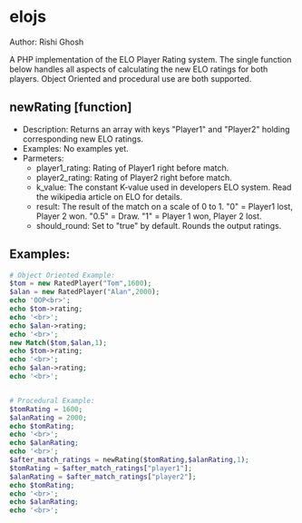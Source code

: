 elojs
======
Author: Rishi Ghosh 

A PHP implementation of the ELO Player Rating system. The single function below handles all aspects of calculating the new ELO ratings for both players. Object Oriented and procedural use are both supported.


newRating [function]
-------------
+   Description: Returns an array with keys "Player1" and "Player2" holding corresponding new ELO ratings.
+   Examples: No examples yet.
+   Parmeters: 
    +   player1_rating: Rating of Player1 right before match.
    +   player2_rating: Rating of Player2 right before match.
    +   k_value: The constant K-value used in developers ELO system. Read the wikipedia article on ELO for details.
    +   result: The result of the match on a scale of 0 to 1. "0" = Player1 lost, Player 2 won. "0.5" = Draw. "1" = Player 1 won, Player 2 lost.
    +	should_round: Set to "true" by default. Rounds the output ratings.


Examples:
-------------

```php
# Object Oriented Example:
$tom = new RatedPlayer("Tom",1600);
$alan = new RatedPlayer("Alan",2000);
echo 'OOP<br>';
echo $tom->rating;
echo '<br>';
echo $alan->rating;
echo '<br>';
new Match($tom,$alan,1);
echo $tom->rating;
echo '<br>';
echo $alan->rating;
echo '<br>';


# Procedural Example:
$tomRating = 1600;
$alanRating = 2000;
echo $tomRating;
echo '<br>';
echo $alanRating;
echo '<br>';
$after_match_ratings = newRating($tomRating,$alanRating,1);
$tomRating = $after_match_ratings["player1"];
$alanRating = $after_match_ratings["player2"];
echo $tomRating;
echo '<br>';
echo $alanRating;
echo '<br>';
```
